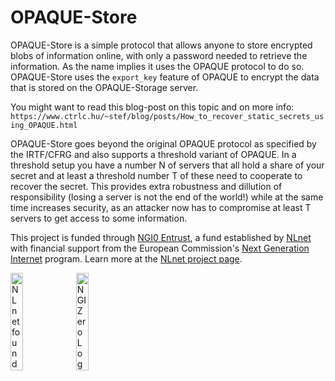 # OPAQUE-Store

OPAQUE-Store is a simple protocol that allows anyone to store
encrypted blobs of information online, with only a password needed to
retrieve the information. As the name implies it uses the OPAQUE
protocol to do so. OPAQUE-Store uses the `export_key` feature of
OPAQUE to encrypt the data that is stored on the OPAQUE-Storage
server.

You might want to read this blog-post on this topic and on more info:
`https://www.ctrlc.hu/~stef/blog/posts/How_to_recover_static_secrets_using_OPAQUE.html`

OPAQUE-Store goes beyond the original OPAQUE protocol as specified by
the IRTF/CFRG and also supports a threshold variant of OPAQUE. In a
threshold setup you have a number N of servers that all hold a share
of your secret and at least a threshold number T of these need to
cooperate to recover the secret. This provides extra robustness and
dillution of responsibility (losing a server is not the end of the
world!) while at the same time increases security, as an attacker now
has to compromise at least T servers to get access to some
information.

This project is funded through [NGI0 Entrust](https://nlnet.nl/entrust), a fund
established by [NLnet](https://nlnet.nl) with financial support from the
European Commission's [Next Generation Internet](https://ngi.eu) program. Learn
more at the [NLnet project page](https://nlnet.nl/project/ThresholdOPRF).

[<img src="https://nlnet.nl/logo/banner.png" alt="NLnet foundation logo" width="20%" />](https://nlnet.nl)
[<img src="https://nlnet.nl/image/logos/NGI0_tag.svg" alt="NGI Zero Logo" width="20%" />](https://nlnet.nl/entrust)
